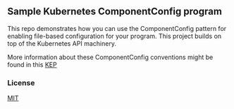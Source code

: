 ## Sample Kubernetes ComponentConfig program

This repo demonstrates how you can use the ComponentConfig pattern for enabling file-based
configuration for your program. This project builds on top of the Kubernetes API machinery.

More information about these ComponentConfig conventions might be found in this [KEP]


### License

[MIT](LICENSE)


[KEP]: https://github.com/kubernetes/community/blob/master/keps/sig-cluster-lifecycle/0014-20180707-componentconfig-api-types-to-staging.md
